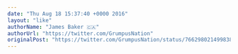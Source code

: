 ```yaml
---
date: "Thu Aug 18 15:37:40 +0000 2016"
layout: "like"
authorName: "James Baker 🇨🇦"
authorUrl: "https://twitter.com/GrumpusNation"
originalPost: "https://twitter.com/GrumpusNation/status/766298021499838464"
---
```

